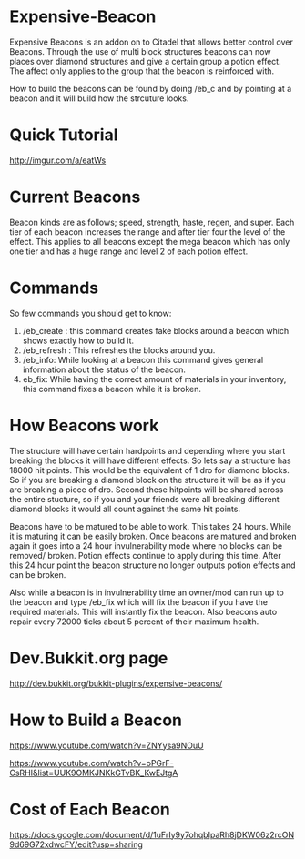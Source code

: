 Expensive-Beacon
================
Expensive Beacons is an addon on to Citadel that allows better control over Beacons.
Through the use of multi block structures beacons can now places over diamond structures and give a certain group a potion effect.
The affect only applies to the group that the beacon is reinforced with.

How to build the beacons can be found by doing /eb_c <type> <tier> and by pointing at a beacon and it will build how the strcuture looks.

Quick Tutorial
========
http://imgur.com/a/eatWs

Current Beacons
====
Beacon kinds are as follows; speed, strength, haste, regen, and super.  Each tier of each beacon increases the range and after tier four the level of the effect.  This applies to all beacons except the mega beacon which has only one tier and has a huge range and level 2 of each potion effect.

Commands
===========
So few commands you should get to know:

1. /eb_create <type> <tier>: this command creates fake blocks around a beacon which shows exactly how to build it.
2. /eb_refresh <type> <tier>: This refreshes the blocks around you.
3. /eb_info: While looking at a beacon this command gives general information about the status of the beacon.
4. eb_fix: While having the correct amount of materials in your inventory, this command fixes a beacon while it is broken.

How Beacons work
=========
The structure will have certain hardpoints and depending where you start breaking the blocks it will have different effects. So lets say a structure has 18000 hit points. This would be the equivalent of 1 dro for diamond blocks. So if you are breaking a diamond block on the structure it will be as if you are breaking a piece of dro. Second these hitpoints will be shared across the entire stucture, so if you and your friends were all breaking different diamond blocks it would all count against the same hit points.

Beacons have to be matured to be able to work.  This takes 24 hours.  While it is maturing it can be easily broken.  Once beacons are matured and broken again it goes into a 24 hour invulnerability mode where no blocks can be removed/ broken.  Potion effects continue to apply during this time.  After this 24 hour point the beacon structure no longer outputs potion effects and can be broken.

Also while a beacon is in invulnerability time an owner/mod can run up to the beacon and type /eb_fix which will fix the beacon if you have the required materials.  This will instantly fix the beacon.  Also beacons auto repair every 72000 ticks about 5 percent of their maximum health.

Dev.Bukkit.org page
========
http://dev.bukkit.org/bukkit-plugins/expensive-beacons/

How to Build a Beacon
=====
https://www.youtube.com/watch?v=ZNYysa9NOuU

https://www.youtube.com/watch?v=oPGrF-CsRHI&list=UUK9OMKJNKkGTvBK_KwEJtgA

Cost of Each Beacon
============
https://docs.google.com/document/d/1uFrIy9y7ohqbIpaRh8jDKW06z2rcON9d69G72xdwcFY/edit?usp=sharing
